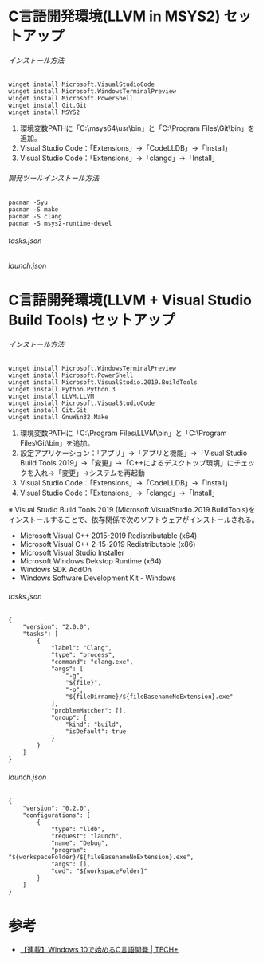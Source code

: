 # C言語開発環境(LLVM in MSYS2) セットアップ

###### インストール方法

    winget install Microsoft.VisualStudioCode
    winget install Microsoft.WindowsTerminalPreview
    winget install Microsoft.PowerShell
    winget install Git.Git
    winget install MSYS2

1. 環境変数PATHに「C:\msys64\usr\bin」と「C:\Program Files\Git\bin」を追加。
2. Visual Studio Code：「Extensions」→「CodeLLDB」→「Install」
3. Visual Studio Code：「Extensions」→「clangd」→「Install」

###### 開発ツールインストール方法

    pacman -Syu
    pacman -S make
    pacman -S clang
    pacman -S msys2-runtime-devel

###### tasks.json

###### launch.json


# C言語開発環境(LLVM + Visual Studio Build Tools) セットアップ

###### インストール方法

    winget install Microsoft.WindowsTerminalPreview
    winget install Microsoft.PowerShell
    winget install Microsoft.VisualStudio.2019.BuildTools
    winget install Python.Python.3
    winget install LLVM.LLVM
    winget install Microsoft.VisualStudioCode
    winget install Git.Git
    winget install GnuWin32.Make

1. 環境変数PATHに「C:\Program Files\LLVM\bin」と「C:\Program Files\Git\bin」を追加。
2. 設定アプリケーション：「アプリ」→「アプリと機能」→「Visual Studio Build Tools 2019」→「変更」→「C++によるデスクトップ環境」にチェックを入れ→「変更」→システムを再起動
3. Visual Studio Code：「Extensions」→「CodeLLDB」→「Install」
4. Visual Studio Code：「Extensions」→「clangd」→「Install」

※ Visual Studio Build Tools 2019 (Microsoft.VisualStudio.2019.BuildTools)をインストールすることで、依存関係で次のソフトウェアがインストールされる。

- Microsoft Visual C++ 2015-2019 Redistributable (x64)
- Microsoft Visual C++ 2-15-2019 Redistributable (x86)
- Microsoft Visual Studio Installer
- Microsoft Windows Dekstop Runtime (x64)
- Windows SDK AddOn
- Windows Software Development Kit - Windows

###### tasks.json

    {
        "version": "2.0.0",
        "tasks": [
            {
                "label": "Clang",
                "type": "process",
                "command": "clang.exe",
                "args": [
                    "-g",
                    "${file}",
                    "-o",
                    "${fileDirname}/${fileBasenameNoExtension}.exe"
                ],
                "problemMatcher": [],
                "group": {
                    "kind": "build",
                    "isDefault": true
                }
            }
        ]
    }

###### launch.json

    {
        "version": "0.2.0",
        "configurations": [
            {
                "type": "lldb",
                "request": "launch",
                "name": "Debug",
                "program": "${workspaceFolder}/${fileBasenameNoExtension}.exe",
                "args": [],
                "cwd": "${workspaceFolder}"
            }
        ]
    }

# 参考

- [【連載】Windows 10で始めるC言語開発 \| TECH\+](https://news.mynavi.jp/series/c-for-windows/)
